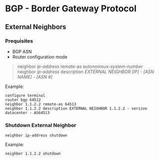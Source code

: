 # BGP - Border Gateway Protocol

## External Neighbors

### Prequisites

* BGP ASN
* Router configuration mode


> neighbor _ip-address_ remote-as _autonomous-system-number_
> neighbor _ip-address_ description _EXTERNAL NEIGHBOR [IP] - [ASN NAME] - [ASN #]_


Example:

```
configure terminal
router bgp 64512
neighbor 1.1.2.2 remote-as 64513
neighbor 1.1.2.2 description EXTERNAL NEIGHBOR 1.1.2.2 - verizon datacenter - AS64513
```

### Shutdown External Neighbor

```
neighbor ip-address shutdown
```

Example:

```
neighbor 1.1.2.2 shutdown
```
